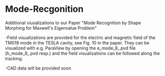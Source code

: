 # Mode-Recgonition

Additional viusalizations to our Paper "Mode Recognition by Shape Morphing for Maxwell's Eigenvalue Problem"

-Field visualizations are provided for the electric and magnetic field of the TM018 mode in the TESLA cavity, see Fig. 10 in the paper.
They can be visualized with e.g. ParaView by opening the e_mode_9_.pvd file (h_mode_9_.pvd resp.) and the field visualizations can be followed along the tracking. 

-CAD data will be provided soon
